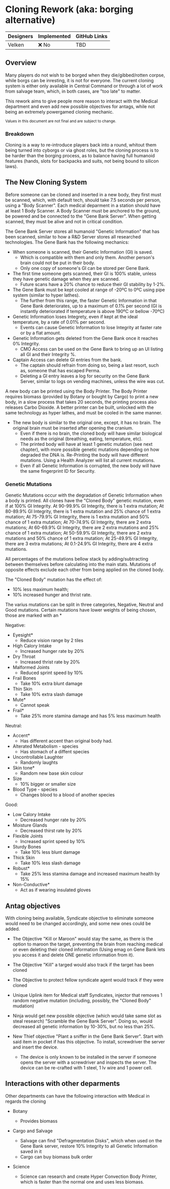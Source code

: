 # Cloning Rework (aka: borging alternative)

| Designers | Implemented | GitHub Links |
|---|---|---|
| Velken | :x: No | TBD |

## Overview

Many players do not wish to be borged when they die/gibbed/rotten corpse, while borgs can be inresting, it is not for everyone. The current cloning system is either only available in Central Command or through a lot of work from salvage team, which, in both cases, are "too late" to matter.

This rework aims to give people more reason to interact with the Medical department and even add new possible objectives for antags, while not being an extremely powergamed cloning mechanic.

<sup>Values in this document are not final and are subject to change.</sup>

### Breakdown
Cloning is a way to re-introduce players back into a round, whitout them being turned into cyborgs or via ghost roles, but the cloning process is to be harder than the borging process, as to balance having full humanoid features (hands, slots for backpacks and suits, not being bound to silicon laws).

## The New Cloning System

Before someone can be cloned and inserted in a new body, they first must be scanned, which, with default tech, should take 7.5 seconds per person, using a "Body Scanner". Each medical deparment in a station should have at least 1 Body Scanner. A Body Scanner must be anchored to the ground, be powered and be connected to the "Gene Bank Server". When getting scanned, they must be alive and not in critical condition.

The Gene Bank Server stores all humanoid "Genetic Information" that has been scanned, similar to how a R&D Server stores all researched technologies. The Gene Bank has the following mechanics:
- When someone is scanned, their Genetic Information (GI) is saved.
  - Which is compatible with them and only them. Another person's brain could not be put in their body.
  - Only one copy of someone's GI can be stored per Gene Bank.
- The first time someone gets scanned, their GI is 100% stable, unless they have genetic damage when they are scanned.
  - Future scans have a 20% chance to reduce their GI stability by 1-2%.
- The Gene Bank must be kept cooled at range of -20ºC to 0ºC using pipe system (similar to hyper lathes).
  - The further from this range, the faster Genetic Information in that Gene Bank deteriorates, up to a maximum of 0.1% per second (GI is instantly deteriorated if temperature is above 190ºC or bellow -70ºC)
- Genetic Information loses Integrety, even if kept at the ideal temperature, by a rate of 0.01% per second.
  - Events can cause Genetic Information to lose Integrity at faster rate or by a flat amount.
- Genetic Information gets deleted from the Gene Bank once it reaches 0% Integrity.
  - CMO Access can be used on the Gene Bank to bring up an UI listing all GI and their Integrity %.
- Captain Access can delete GI entries from the bank.
  - The captain should refrain from doing so, being a last resort, such as, someone that has escaped Perma.
  - Deleting a GI entry leaves a log for security on the Gene Bank Server, similar to logs on vending machines, unless the wire was cut. 
  
A new body can be printed using the Body Printer. The Body Printer requires biomass (provided by Botany or bought by Cargo) to print a new body, in a slow process that takes 20 seconds, the printing process also releases Carbo Dioxide. A better printer can be built, unlocked with the same technology as hyper lathes, and must be cooled in the same manner.
- The new body is similar to the original one, except, it has no brain. The original brain must be inserted after opening the cranium.
  - Even if there is no brain, the cloned body will have similar biological needs as the original (breathing, eating, temperature, etc).
  - The printed body will have at least 1 genetic mutation (see next chapter), with more possible genetic mutations depending on how degraded the DNA is. Re-Printing the body will have different mutations. Using a Health Analyzer will list all current mutations.
  - Even if all Genetic Information is corrupted, the new body will have the same fingerprint ID for Security.

### Genetic Mutations

Genetic Mutations occur with the degradation of Genetic Information when a body is printed. All clones have the "Cloned Body" genetic mutation, even if at 100% GI Integrity.
At 90-99.9% GI Integrity, there is 1 extra mutation;
At 80-89.9% GI Integrity, there is 1 extra mutation and 25% chance of 1 extra mutation;
At 75-79.9% GI Integrity, there is 1 extra mutation and 50% chance of 1 extra mutation;
At 70-74.9% GI Integrity, there are 2 extra mutations;
At 60-69.9% GI Integrity, there are 2 extra mutations and 25% chance of 1 extra mutation;
At 50-59.9% GI Integrity, there are 2 extra mutations and 50% chance of 1 extra mutation;
At 25-49.9% GI Integrity, there are 3 extra mutations;
At 0.1-24.9% GI Integrity, there are 4 extra mutations.

All percentages of the mutations bellow stack by adding/subtracting between themselves before calculating into the main stats.
Mutations of opposite effects exclude each other from being applied on the cloned body.

The "Cloned Body" mutation has the effect of:
- 10% less maximum health;
- 10% increased hunger and thrist rate.

The varius mutations can be split in three categories, Negative, Neutral and Good mutations.
Certain mutations have lower weights of being chosen, those are marked with an *

Negative:
- Eyesight*
  - Reduce vision range by 2 tiles
- High Calory Intake
  - Increased hunger rate by 20%
- Dry Throat
  - Increased thrist rate by 20%
- Malformed Joints
  - Reduced sprint speed by 10%
- Frail Bones
  - Take 10% extra blunt damage
- Thin Skin
  - Take 10% extra slash damage
- Mute*
  - Cannot speak
- Frail*
  - Take 25% more stamina damage and has 5% less maximum health

Neutral:
- Accent*
  - Has different accent than original body had.
- Alterated Metabolism - species
  - Has stomach of a diffent species
- Uncontrollable Laughter
  - Randomly laughts
- Skin tone*
  - Random new base skin colour
- Size
  - 10% bigger or smaller size
- Blood Type - species
  - Changes blood to a blood of another species 

Good:
- Low Calory Intake
  - Decreased hunger rate by 20%
- Moisture Glands
  - Decreased thirst rate by 20%
- Flexible Joints
  - Increased sprint speed by 10%
- Sturdy Bones
  - Take 10% less blunt damage
- Thick Skin
  - Take 10% less slash damage
- Robust*
  - Take 25% less stamina damage and increased maximum health by 15%  
- Non-Conductive*
  - Act as if wearing insulated gloves

## Antag objectives

With cloning being available, Syndicate objective to eliminate someone would need to be changed accordingly, and some new ones could be added.

- The Objective "Kill or Maroon" would stay the same, as there is the option to maroon the target, preventing the brain from reaching medical or even deleting their cloned information (Using emag on Gene Bank lets you access it and delete ONE genetic information from it).

- The Objective "Kill" a targed would also track if the target has been cloned

- The Objective to protect fellow syndicate agent would track if they were cloned 

- Unique Uplink item for Medical staff Syndicates, injector that removes 1 random negative mutation (including, possibly, the "Cloned Body" mudation)

- Ninja would get new possible objective (which would take same slot as steal research) "Scramble the Gene Bank Server". Doing so, would decreased all genetic information by 10-30%, but no less than 25%.

- New Thief objective "Plant a sniffer in the Gene Bank Server". Start with said item in pocket if has this objective. To install, screwdriver the server and insert the device.
  - The device is only known to be installed in the server if someone opens the server with a screwdriver and inspects the server. The device can be re-crafted with 1 steel, 1 lv wire and 1 power cell.

## Interactions with other deparments

Other departments can have the following interaction with Medical in regards the cloning

- Botany
  - Provides biomass
  
- Cargo and Salvage
  - Salvage can find "Defragmentation Disks", which when used on the Gene Bank server, restore 10% Integrity to all Genetic Information saved in it
  - Cargo can buy biomass bulk order

- Science
  - Science can research and create Hyper Convection Body Printer, which is faster than the normal one and uses less biomass.
